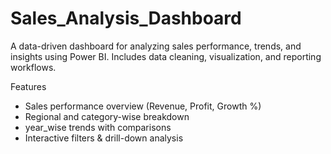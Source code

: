 # Sales_Analysis_Dashboard
A data-driven dashboard for analyzing sales performance, trends, and insights using Power BI. Includes data cleaning, visualization, and reporting workflows.


 Features
- Sales performance overview (Revenue, Profit, Growth %)
- Regional and category-wise breakdown  
- year_wise trends with comparisons
- Interactive filters & drill-down analysis
